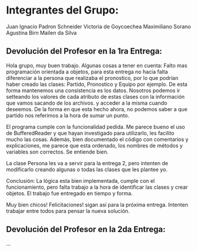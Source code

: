 # Integrantes del Grupo:
Juan Ignacio Padron Schneider
Victoria de Goycoechea
Maximiliano Sorano
Agustina Birn
Mailen da Silva

## Devolución del Profesor en la 1ra Entrega:

Hola grupo, muy buen trabajo.
Algunas cosas a tener en cuenta:
Falto mas programación orientada a objetos, para esta entrega no hacia falta diferenciar a la persona que realizaba el pronostico, por lo que podrían haber creado las clases: Partido, Pronostico y Equipo por ejemplo. De esta forma mantenemos una consistencia es los datos. Nosotros podemos ir setteando los valores de cada atributo de estas clases con la información que vamos sacando de los archivos. y acceder a la misma cuando deseemos. De la forma en que esta hecho ahora, no podemos saber a que partido nos referimos a la hora de sumar un punto.

El programa cumple con la funcionalidad pedida. Me parece bueno el uso de BufferedReader y que hayan investigado para utilizarlo, les facilito mucho las cosas.
Además, bien documentado el código con comentarios y explicaciones, me parece que esta ordenado, los nombres de métodos y variables son correctos. Se entiende bien.

La clase Persona les va a servir para la entrega 2, pero intenten de modificarlo creando algunas o todas las clases que les plantee yo.

Conclusión: La lógica esta bien implementada, cumple con el funcionamiento, pero falta trabajo a la hora de identificar las clases y crear objetos.
El trabajo fue entregado en tiempo y forma. 

Muy bien chicos! Felicitaciones! sigan así para la próxima entrega. 
Intenten trabajar entre todos para pensar la nueva solución.

## Devolución del Profesor en la 2da Entrega:
...
